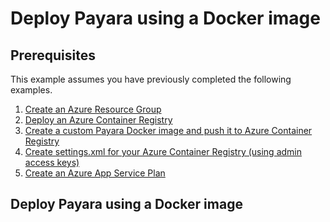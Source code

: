 
# Deploy Payara using a Docker image

## Prerequisites

This example assumes you have previously completed the following examples.

1. [Create an Azure Resource Group](../../group/create/)
1. [Deploy an Azure Container Registry](../../acr/create/)
1. [Create a custom Payara Docker image and push it to Azure Container Registry](../../acr/payara/)
1. [Create settings.xml for your Azure Container Registry (using admin access keys)](../../acr/create-access-keys-settings-xml/)
1. [Create an Azure App Service Plan](../create-plan/)

## Deploy Payara using a Docker image

<!-- workflow.include(../create-plan/README.md)

To deploy Payara use the following command lines:

```shell
  export APPSERVICE_DOCKER_PAYARA=appservice-docker-payara-$RANDOM

  mvn azure-webapp:deploy \
    --settings=$SETTINGS_XML \
    -DappName=$APPSERVICE_DOCKER_PAYARA \
    -DimageName=acr-payara:latest \
    -DappServicePlan=$APPSERVICE_PLAN \
    -DresourceGroup=$RESOURCE_GROUP \
    -DserverId=$ACR_NAME

  az webapp show \
    --resource-group $RESOURCE_GROUP \
    --name $APPSERVICE_DOCKER_PAYARA \
    --query hostNames[0] \
    --output tsv
```

Then open your browser to the URL shown as output and you should see:

```text
And this is served by a custom Payara using a Docker image coming from our 
own Azure Container Registry.
```

## Properties supported by the example

The example supports the following properties that you can pass in as -Dname=value
to the Maven command line to customize your deployment.

| name                   | description                       |
|------------------------|-----------------------------------|
| appName                | the application name              |
| appServicePlan         | the App Service plan to use       |
| imageName              | the Docker image name             |
| serverId               | the Maven server id               |
| registry               | the Azure Container Registry name |
| registryUrl            | the Azure Container Registry url  |
| resourceGroup          | the Azure Resource Group name     |

## Cleanup

Do NOT forget to remove the resources once you are done running the example.

3m
